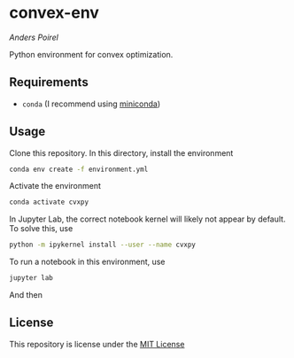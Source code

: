 # convex-env
*Anders Poirel*

Python environment for convex optimization.

## Requirements

- `conda` (I recommend using [miniconda](https://docs.conda.io/en/latest/miniconda.html))

## Usage

Clone this repository. In this directory, install the environment
```sh
conda env create -f environment.yml
```
Activate the environment
```sh
conda activate cvxpy
```
In Jupyter Lab, the correct notebook kernel will likely not appear by default. To solve this, use
```sh
python -m ipykernel install --user --name cvxpy
```
To run a notebook in this environment, use
```sh
jupyter lab
```
And then 

## License

This repository is license under the [MIT License](https://github.com/Jswig/convex-env/blob/main/LICENSE)
